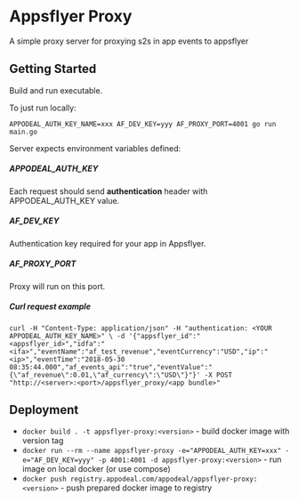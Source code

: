 # Appsflyer Proxy

A simple proxy server for proxying s2s in app events to appsflyer

## Getting Started

Build and run executable.

To just run locally:

```
APPODEAL_AUTH_KEY_NAME=xxx AF_DEV_KEY=yyy AF_PROXY_PORT=4001 go run main.go
```

Server expects environment variables defined:

##### APPODEAL_AUTH_KEY

Each request should send **authentication** header with APPODEAL_AUTH_KEY value.

##### AF_DEV_KEY

Authentication key required for your app in Appsflyer.

##### AF_PROXY_PORT

Proxy will run on this port.

##### Curl request example

```
curl -H "Content-Type: application/json" -H "authentication: <YOUR APPODEAL_AUTH_KEY_NAME>" \ -d '{"appsflyer_id":"<appsflyer_id>","idfa":"<ifa>","eventName":"af_test_revenue","eventCurrency":"USD","ip":"<ip>","eventTime":"2018-05-30 08:35:44.000","af_events_api":"true","eventValue":"{\"af_revenue\":0.01,\"af_currency\":\"USD\"}"}' -X POST "http://<server>:<port>/appsflyer_proxy/<app bundle>"
```


## Deployment
- `docker build . -t appsflyer-proxy:<version>` - build docker image with version tag 
- `docker run --rm --name appsflyer-proxy -e="APPODEAL_AUTH_KEY=xxx" -e="AF_DEV_KEY=yyy" -p 4001:4001 -d appsflyer-proxy:<version>` - run image on local docker (or use compose)
- `docker push registry.appodeal.com/appodeal/appsflyer-proxy:<version>` - push prepared docker image to registry 

